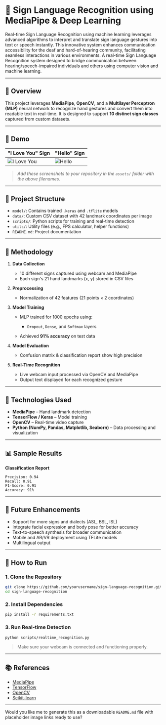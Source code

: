 # 🤟 Sign Language Recognition using MediaPipe & Deep Learning

Real-time Sign Language Recognition using machine learning leverages advanced algorithms to interpret and translate sign language gestures into text or speech instantly. This innovative system enhances communication accessibility for 
the deaf and hard-of-hearing community, facilitating seamless interactions in various environments. A real-time Sign Language Recognition system designed to bridge communication between hearing/speech-impaired individuals and others using computer vision and machine learning.

---

## 🧠 Overview

This project leverages **MediaPipe**, **OpenCV**, and a **Multilayer Perceptron (MLP)** neural network to recognize hand gestures and convert them into readable text in real-time. It is designed to support **10 distinct sign classes** captured from custom datasets.

---

## 📸 Demo

| "I Love You" Sign                    | "Hello" Sign               |
| ------------------------------------ | -------------------------- |
| ![I Love You](assets/i_love_you.png) | ![Hello](assets/hello.png) |

> *Add these screenshots to your repository in the `assets/` folder with the above filenames.*

---

## 📂 Project Structure

* `model/`: Contains trained `.keras` and `.tflite` models
* `data/`: Custom CSV dataset with 42 landmark coordinates per image
* `scripts/`: Python scripts for training and real-time detection
* `utils/`: Utility files (e.g., FPS calculator, helper functions)
* `README.md`: Project documentation

---

## 🧪 Methodology

1. **Data Collection**

   * 10 different signs captured using webcam and MediaPipe
   * Each sign's 21 hand landmarks (x, y) stored in CSV files

2. **Preprocessing**

   * Normalization of 42 features (21 points × 2 coordinates)

3. **Model Training**

   * MLP trained for 1000 epochs using:

     * `Dropout`, `Dense`, and `Softmax` layers
   * Achieved **91% accuracy** on test data

4. **Model Evaluation**

   * Confusion matrix & classification report show high precision

5. **Real-Time Recognition**

   * Live webcam input processed via OpenCV and MediaPipe
   * Output text displayed for each recognized gesture

---

## 🧰 Technologies Used

* **MediaPipe** – Hand landmark detection
* **TensorFlow / Keras** – Model training
* **OpenCV** – Real-time video capture
* **Python (NumPy, Pandas, Matplotlib, Seaborn)** – Data processing and visualization

---

## 📊 Sample Results

**Classification Report**

```
Precision: 0.94  
Recall: 0.91  
F1-Score: 0.91  
Accuracy: 91%
```

---

## 🔮 Future Enhancements

* Support for more signs and dialects (ASL, BSL, ISL)
* Integrate facial expression and body pose for better accuracy
* Text-to-speech synthesis for broader communication
* Mobile and AR/VR deployment using TFLite models
* Multilingual output

---

## 📁 How to Run

### 1. Clone the Repository

```bash
git clone https://github.com/yourusername/sign-language-recognition.git
cd sign-language-recognition
```

### 2. Install Dependencies

```bash
pip install -r requirements.txt
```

### 3. Run Real-time Detection

```bash
python scripts/realtime_recognition.py
```

> Make sure your webcam is connected and functioning properly.

---

## 📚 References

* [MediaPipe](https://google.github.io/mediapipe/)
* [TensorFlow](https://www.tensorflow.org/)
* [OpenCV](https://opencv.org/)
* [Scikit-learn](https://scikit-learn.org/)

---

Would you like me to generate this as a downloadable `README.md` file with placeholder image links ready to use?
